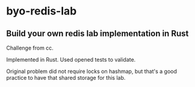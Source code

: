# byo-redis-lab
## Build your own redis lab implementation in Rust

Challenge from cc.

Implemented in Rust. Used opened tests to validate.

Original problem did not require locks on hashmap, but that's a good
practice to have that shared storage for this lab.